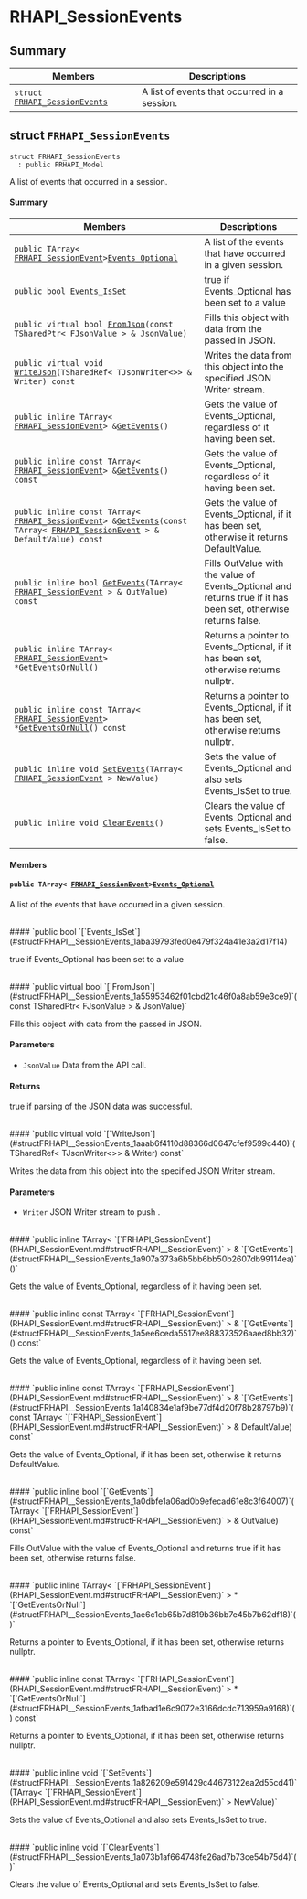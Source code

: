 # RHAPI_SessionEvents <a id="group__RHAPI__SessionEvents"></a>

## Summary

 Members                        | Descriptions                                
--------------------------------|---------------------------------------------
`struct `[`FRHAPI_SessionEvents`](#structFRHAPI__SessionEvents) | A list of events that occurred in a session.

## struct `FRHAPI_SessionEvents` <a id="structFRHAPI__SessionEvents"></a>

```
struct FRHAPI_SessionEvents
  : public FRHAPI_Model
```

A list of events that occurred in a session.

#### Summary

 Members                        | Descriptions                                
--------------------------------|---------------------------------------------
`public TArray< `[`FRHAPI_SessionEvent`](RHAPI_SessionEvent.md#structFRHAPI__SessionEvent)` > `[`Events_Optional`](#structFRHAPI__SessionEvents_1afa117b66782f3028c18566fd8b9d1cab) | A list of the events that have occurred in a given session.
`public bool `[`Events_IsSet`](#structFRHAPI__SessionEvents_1aba39793fed0e479f324a41e3a2d17f14) | true if Events_Optional has been set to a value
`public virtual bool `[`FromJson`](#structFRHAPI__SessionEvents_1a55953462f01cbd21c46f0a8ab59e3ce9)`(const TSharedPtr< FJsonValue > & JsonValue)` | Fills this object with data from the passed in JSON.
`public virtual void `[`WriteJson`](#structFRHAPI__SessionEvents_1aaab6f4110d88366d0647cfef9599c440)`(TSharedRef< TJsonWriter<>> & Writer) const` | Writes the data from this object into the specified JSON Writer stream.
`public inline TArray< `[`FRHAPI_SessionEvent`](RHAPI_SessionEvent.md#structFRHAPI__SessionEvent)` > & `[`GetEvents`](#structFRHAPI__SessionEvents_1a907a373a6b5bb6bb50b2607db99114ea)`()` | Gets the value of Events_Optional, regardless of it having been set.
`public inline const TArray< `[`FRHAPI_SessionEvent`](RHAPI_SessionEvent.md#structFRHAPI__SessionEvent)` > & `[`GetEvents`](#structFRHAPI__SessionEvents_1a5ee6ceda5517ee888373526aaed8bb32)`() const` | Gets the value of Events_Optional, regardless of it having been set.
`public inline const TArray< `[`FRHAPI_SessionEvent`](RHAPI_SessionEvent.md#structFRHAPI__SessionEvent)` > & `[`GetEvents`](#structFRHAPI__SessionEvents_1a140834e1af9be77df4d20f78b28797b9)`(const TArray< `[`FRHAPI_SessionEvent`](RHAPI_SessionEvent.md#structFRHAPI__SessionEvent)` > & DefaultValue) const` | Gets the value of Events_Optional, if it has been set, otherwise it returns DefaultValue.
`public inline bool `[`GetEvents`](#structFRHAPI__SessionEvents_1a0dbfe1a06ad0b9efecad61e8c3f64007)`(TArray< `[`FRHAPI_SessionEvent`](RHAPI_SessionEvent.md#structFRHAPI__SessionEvent)` > & OutValue) const` | Fills OutValue with the value of Events_Optional and returns true if it has been set, otherwise returns false.
`public inline TArray< `[`FRHAPI_SessionEvent`](RHAPI_SessionEvent.md#structFRHAPI__SessionEvent)` > * `[`GetEventsOrNull`](#structFRHAPI__SessionEvents_1ae6c1cb65b7d819b36bb7e45b7b62df18)`()` | Returns a pointer to Events_Optional, if it has been set, otherwise returns nullptr.
`public inline const TArray< `[`FRHAPI_SessionEvent`](RHAPI_SessionEvent.md#structFRHAPI__SessionEvent)` > * `[`GetEventsOrNull`](#structFRHAPI__SessionEvents_1afbad1e6c9072e3166dcdc713959a9168)`() const` | Returns a pointer to Events_Optional, if it has been set, otherwise returns nullptr.
`public inline void `[`SetEvents`](#structFRHAPI__SessionEvents_1a826209e591429c44673122ea2d55cd41)`(TArray< `[`FRHAPI_SessionEvent`](RHAPI_SessionEvent.md#structFRHAPI__SessionEvent)` > NewValue)` | Sets the value of Events_Optional and also sets Events_IsSet to true.
`public inline void `[`ClearEvents`](#structFRHAPI__SessionEvents_1a073b1af664748fe26ad7b73ce54b75d4)`()` | Clears the value of Events_Optional and sets Events_IsSet to false.

#### Members

#### `public TArray< `[`FRHAPI_SessionEvent`](RHAPI_SessionEvent.md#structFRHAPI__SessionEvent)` > `[`Events_Optional`](#structFRHAPI__SessionEvents_1afa117b66782f3028c18566fd8b9d1cab) <a id="structFRHAPI__SessionEvents_1afa117b66782f3028c18566fd8b9d1cab"></a>

A list of the events that have occurred in a given session.

<br>
#### `public bool `[`Events_IsSet`](#structFRHAPI__SessionEvents_1aba39793fed0e479f324a41e3a2d17f14) <a id="structFRHAPI__SessionEvents_1aba39793fed0e479f324a41e3a2d17f14"></a>

true if Events_Optional has been set to a value

<br>
#### `public virtual bool `[`FromJson`](#structFRHAPI__SessionEvents_1a55953462f01cbd21c46f0a8ab59e3ce9)`(const TSharedPtr< FJsonValue > & JsonValue)` <a id="structFRHAPI__SessionEvents_1a55953462f01cbd21c46f0a8ab59e3ce9"></a>

Fills this object with data from the passed in JSON.

#### Parameters
* `JsonValue` Data from the API call.

#### Returns
true if parsing of the JSON data was successful.

<br>
#### `public virtual void `[`WriteJson`](#structFRHAPI__SessionEvents_1aaab6f4110d88366d0647cfef9599c440)`(TSharedRef< TJsonWriter<>> & Writer) const` <a id="structFRHAPI__SessionEvents_1aaab6f4110d88366d0647cfef9599c440"></a>

Writes the data from this object into the specified JSON Writer stream.

#### Parameters
* `Writer` JSON Writer stream to push .

<br>
#### `public inline TArray< `[`FRHAPI_SessionEvent`](RHAPI_SessionEvent.md#structFRHAPI__SessionEvent)` > & `[`GetEvents`](#structFRHAPI__SessionEvents_1a907a373a6b5bb6bb50b2607db99114ea)`()` <a id="structFRHAPI__SessionEvents_1a907a373a6b5bb6bb50b2607db99114ea"></a>

Gets the value of Events_Optional, regardless of it having been set.

<br>
#### `public inline const TArray< `[`FRHAPI_SessionEvent`](RHAPI_SessionEvent.md#structFRHAPI__SessionEvent)` > & `[`GetEvents`](#structFRHAPI__SessionEvents_1a5ee6ceda5517ee888373526aaed8bb32)`() const` <a id="structFRHAPI__SessionEvents_1a5ee6ceda5517ee888373526aaed8bb32"></a>

Gets the value of Events_Optional, regardless of it having been set.

<br>
#### `public inline const TArray< `[`FRHAPI_SessionEvent`](RHAPI_SessionEvent.md#structFRHAPI__SessionEvent)` > & `[`GetEvents`](#structFRHAPI__SessionEvents_1a140834e1af9be77df4d20f78b28797b9)`(const TArray< `[`FRHAPI_SessionEvent`](RHAPI_SessionEvent.md#structFRHAPI__SessionEvent)` > & DefaultValue) const` <a id="structFRHAPI__SessionEvents_1a140834e1af9be77df4d20f78b28797b9"></a>

Gets the value of Events_Optional, if it has been set, otherwise it returns DefaultValue.

<br>
#### `public inline bool `[`GetEvents`](#structFRHAPI__SessionEvents_1a0dbfe1a06ad0b9efecad61e8c3f64007)`(TArray< `[`FRHAPI_SessionEvent`](RHAPI_SessionEvent.md#structFRHAPI__SessionEvent)` > & OutValue) const` <a id="structFRHAPI__SessionEvents_1a0dbfe1a06ad0b9efecad61e8c3f64007"></a>

Fills OutValue with the value of Events_Optional and returns true if it has been set, otherwise returns false.

<br>
#### `public inline TArray< `[`FRHAPI_SessionEvent`](RHAPI_SessionEvent.md#structFRHAPI__SessionEvent)` > * `[`GetEventsOrNull`](#structFRHAPI__SessionEvents_1ae6c1cb65b7d819b36bb7e45b7b62df18)`()` <a id="structFRHAPI__SessionEvents_1ae6c1cb65b7d819b36bb7e45b7b62df18"></a>

Returns a pointer to Events_Optional, if it has been set, otherwise returns nullptr.

<br>
#### `public inline const TArray< `[`FRHAPI_SessionEvent`](RHAPI_SessionEvent.md#structFRHAPI__SessionEvent)` > * `[`GetEventsOrNull`](#structFRHAPI__SessionEvents_1afbad1e6c9072e3166dcdc713959a9168)`() const` <a id="structFRHAPI__SessionEvents_1afbad1e6c9072e3166dcdc713959a9168"></a>

Returns a pointer to Events_Optional, if it has been set, otherwise returns nullptr.

<br>
#### `public inline void `[`SetEvents`](#structFRHAPI__SessionEvents_1a826209e591429c44673122ea2d55cd41)`(TArray< `[`FRHAPI_SessionEvent`](RHAPI_SessionEvent.md#structFRHAPI__SessionEvent)` > NewValue)` <a id="structFRHAPI__SessionEvents_1a826209e591429c44673122ea2d55cd41"></a>

Sets the value of Events_Optional and also sets Events_IsSet to true.

<br>
#### `public inline void `[`ClearEvents`](#structFRHAPI__SessionEvents_1a073b1af664748fe26ad7b73ce54b75d4)`()` <a id="structFRHAPI__SessionEvents_1a073b1af664748fe26ad7b73ce54b75d4"></a>

Clears the value of Events_Optional and sets Events_IsSet to false.

<br>
